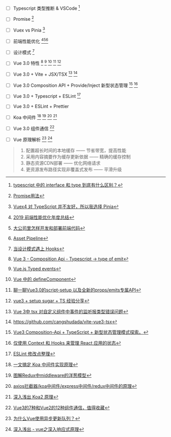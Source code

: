 - [ ] Typescript 类型推断 & VSCode [^1]
- [ ] Promise [^2]
- [ ] Vuex vs Pinia [^3]
- [ ] 前端性能优化 [^4][^5][^6]
- [ ] 设计模式 [^7]
- [ ] Vue 3.0 特性 [^8] [^9] [^10] [^11] [^12]
- [ ] Vue 3.0 + Vite + JSX/TSX [^13] [^14]
- [ ] Vue 3.0 Composition API + Provide/Inject 新型状态管理 [^15] [^16]
- [ ] Vue 3.0 + Typescript + ESLint [^17]
- [ ] Vue 3.0 + ESLint + Prettier
- [ ] Koa 中间件 [^18] [^19] [^20] [^21]
- [ ] Vue 3.0 组件通信 [^22]
- [ ] Vue 原理解析 [^23] [^24]




[^1]:[typescript 中的 interface 和 type 到底有什么区别？](https://github.com/SunshowerC/blog/issues/7)
[^2]: [Promise用法](https://juejin.cn/post/6958416579130294303)
[^3]:[Vuex4 对 TypeScript 并不友好，所以我选择 Pinia](http://soiiy.com/Vue-js/12709.html)
[^4]:[2019 前端性能优化年度总结](https://github.com/xitu/gold-miner/blob/master/TODO1/front-end-performance-checklist-2019-pdf-pages-1.md)
[^5]:[大公司里怎样开发和部署前端代码](https://www.zhihu.com/question/20790576/answer/32602154?utm_source=wechat_session&amp;utm_medium=social&amp;utm_oi=39431645954048&amp;utm_content=group3_Answer&amp;utm_campaign=shareopn)

[^6]:[Asset Pipeline](https://ruby-china.github.io/rails-guides/v4.1/asset_pipeline.html)

[^7]:[当设计模式遇上 Hooks](https://mp.weixin.qq.com/s/hh4_079ee3ppjNUtIYEYgQ)
[^8]: [Vue 3 - Composition Api - Typescript -> type of emit](https://stackoverflow.com/questions/66424746/vue-3-composition-api-typescript-type-of-emit)
[^9]: [Vue.js Typed events](https://dev.to/3vilarthas/vue-js-typed-emits-2h87)
[^10]: [Vue 中的 defineComponent](https://juejin.cn/post/6994617648596123679)
[^11]: [聊一聊Vue3.0的script-setup 以及全新的props/emits专属API](https://chengpeiquan.com/article/vue3-script-setup.html)
[^12]: [vue3 + setup sugar + TS 经验分享](https://juejin.cn/post/6990682369992704007)
[^13]: [Vue 3中 tsx 对自定义组件中事件的监听报类型错误问题](https://juejin.cn/post/6966856931839311886)
[^14]: https://github.com/cangshudada/vite-vue3-tsx
[^15]: [Vue3 Composition-Api + TypeScript + 新型状态管理模式探索。](https://juejin.cn/post/6844904131610542087)
[^16]: [仅使用 Context 和 Hooks 来管理 React 应用的状态](https://segmentfault.com/a/1190000020808696)

[^17]: [ESLint 修改点整理](https://juejin.cn/post/6844903824105144328)

[^18]: [一文搞定 Koa 中间件实现原理](https://juejin.cn/post/6854573208348295182)
[^19]: [图解Redux中middleware的洋葱模型](https://github.com/fi3ework/blog/issues/14)
[^20]: [axios拦截器/koa中间件/express中间件/redux中间件的原理](https://juejin.cn/post/6988145927319994399)

[^21]: [深入浅出 Koa2 原理](https://github.com/berwin/Blog/issues/9)

[^22]: [Vue3的7种和Vue2的12种组件通信，值得收藏](https://juejin.cn/post/6999687348120190983)
[^23]: [为什么Vue使用异步更新队列？](https://github.com/berwin/Blog/issues/22)
[^24]: [深入浅出 - vue之深入响应式原理](https://github.com/berwin/Blog/issues/11)
[^25]: [Vue3.0新特性----emits选项](https://www.jianshu.com/p/efd76e4ca4e1)
>
> 1. 配置超长时间的本地缓存                 —— 节省带宽，提高性能
> 2. 采用内容摘要作为缓存更新依据      —— 精确的缓存控制
> 3. 静态资源CDN部署                           —— 优化网络请求
> 4. 更资源发布路径实现非覆盖式发布  —— 平滑升级 

